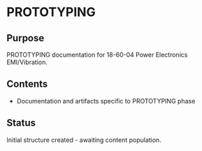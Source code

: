 # PROTOTYPING

## Purpose
PROTOTYPING documentation for 18-60-04 Power Electronics EMI/Vibration.

## Contents
- Documentation and artifacts specific to PROTOTYPING phase

## Status
Initial structure created - awaiting content population.
